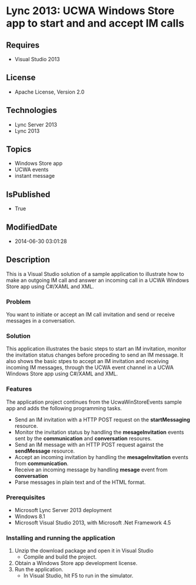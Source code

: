 # Lync 2013: UCWA Windows Store app to start and and accept IM calls
## Requires
* Visual Studio 2013
## License
* Apache License, Version 2.0
## Technologies
* Lync Server 2013
* Lync 2013
## Topics
* Windows Store app
* UCWA events
* instant message
## IsPublished
* True
## ModifiedDate
* 2014-06-30 03:01:28
## Description

<p id="header">This is a Visual Studio solution of a sample application to illustrate how to make an outgoing IM call and answer an incoming call in a UCWA Windows Store app using C#/XAML and XML.</p>
<div id="mainSection">
<div id="mainBody">
<div id="sectionSection0">
<h3>Problem</h3>
<div>
<p>You want to initiate or accept an IM call invitation and send or receive messages in a conversation.</p>
</div>
<h3>Solution</h3>
<div>
<p>This application illustrates the basic steps to start an IM invitation, monitor the invitation status changes before proceding to send an IM message. It also shows the basic stpes to accept an IM invitation and receiving incoming IM messages, through the
 UCWA event channel in a UCWA Windows Store app using C#/XAML and XML.</p>
</div>
<h3>Features</h3>
<div>
<p>The application project continues from the UcwaWinStoreEvents sample app and adds the following programming tasks.</p>
<ul>
<li>Send an IM invitation with a HTTP POST request on the <strong>startMessaging</strong> resource.
</li><li>Monitor the invitation status by handling the <strong>mesageInvitation</strong> events sent by the
<strong>communication</strong> and <strong>conversation</strong> resoures. </li><li>Send an IM message with an HTTP POST request against the <strong>sendMessage</strong> resource.
</li><li>Accept an incoming invitation by handling the <strong>mesageInvitation</strong> events from
<strong>communication</strong>. </li><li>Receive an incoming message by handling <strong>mesage</strong> event from <strong>
conversation</strong> </li><li>Parse messages in plain text and of the HTML format. </li></ul>
</div>
<h3>Prerequisites</h3>
<div>
<ul>
<li>Microsoft Lync Server 2013 deployment </li><li>Windows 8.1 </li><li>Microsoft Visual Studio 2013, with Microsoft .Net Framework 4.5 </li></ul>
</div>
<h3>Installing and running the application</h3>
<div>
<ol>
<li>Unzip the download package and open it in Visual Studio
<ul>
<li>Compile and build the project. </li></ul>
</li><li>Obtain a Windows Store app development license. </li><li>Run the application.
<ul>
<li>In Visual Studio, hit F5 to run in the simulator. </li></ul>
</li></ol>
</div>
</div>
</div>
</div>
